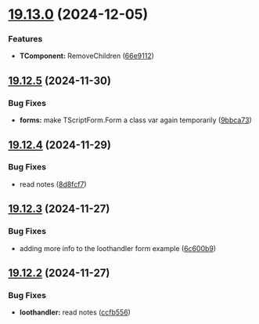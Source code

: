 # [19.13.0](https://github.com/Torwent/WaspLib/compare/v19.12.5...v19.13.0) (2024-12-05)


### Features

* **TComponent:** RemoveChildren ([66e9112](https://github.com/Torwent/WaspLib/commit/66e9112b4c9629e90f79ad2ba2973d383e0a0a77))



## [19.12.5](https://github.com/Torwent/WaspLib/compare/v19.12.4...v19.12.5) (2024-11-30)


### Bug Fixes

* **forms:** make TScriptForm.Form a class var again temporarily ([9bbca73](https://github.com/Torwent/WaspLib/commit/9bbca739e13403f6cc824c6f5e438541a5ed8a9b))



## [19.12.4](https://github.com/Torwent/WaspLib/compare/v19.12.3...v19.12.4) (2024-11-29)


### Bug Fixes

* read notes ([8d8fcf7](https://github.com/Torwent/WaspLib/commit/8d8fcf7f8c6b9a49b007d2650c41cf77c3684789))



## [19.12.3](https://github.com/Torwent/WaspLib/compare/v19.12.2...v19.12.3) (2024-11-27)


### Bug Fixes

* adding more info to the loothandler form example ([6c600b9](https://github.com/Torwent/WaspLib/commit/6c600b9bee57ac70c3c58768a6bb913c9d6ee2f7))



## [19.12.2](https://github.com/Torwent/WaspLib/compare/v19.12.1...v19.12.2) (2024-11-27)


### Bug Fixes

* **loothandler:** read notes ([ccfb556](https://github.com/Torwent/WaspLib/commit/ccfb5564a4fa1caac96a1a20e8c5f5754c4a2680))




